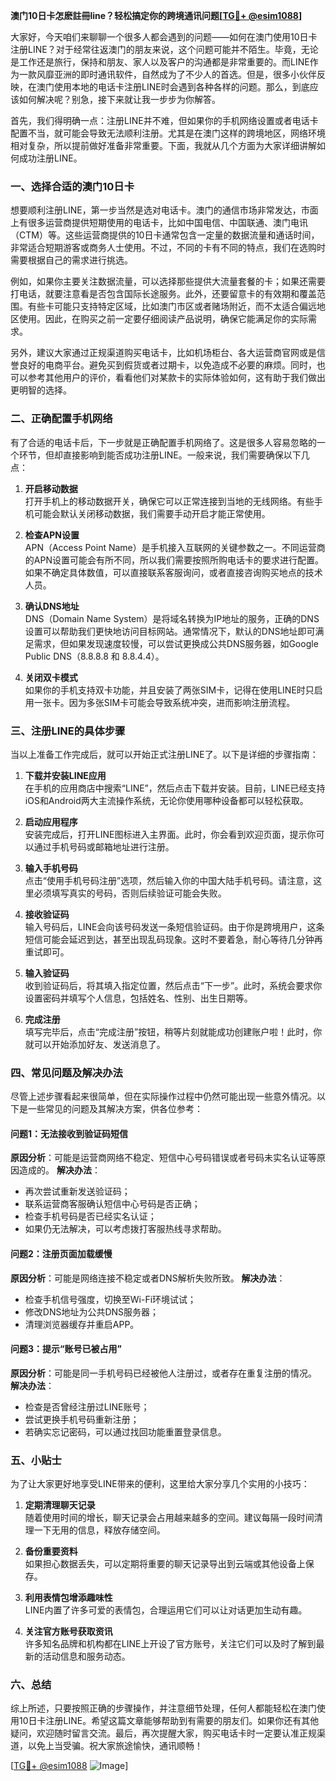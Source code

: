 **澳门10日卡怎麽註冊line？轻松搞定你的跨境通讯问题[[TG💪+ @esim1088](https://t.me/s/esim1088)]**

大家好，今天咱们来聊聊一个很多人都会遇到的问题——如何在澳门使用10日卡注册LINE？对于经常往返澳门的朋友来说，这个问题可能并不陌生。毕竟，无论是工作还是旅行，保持和朋友、家人以及客户的沟通都是非常重要的。而LINE作为一款风靡亚洲的即时通讯软件，自然成为了不少人的首选。但是，很多小伙伴反映，在澳门使用本地的电话卡注册LINE时会遇到各种各样的问题。那么，到底应该如何解决呢？别急，接下来就让我一步步为你解答。

首先，我们得明确一点：注册LINE并不难，但如果你的手机网络设置或者电话卡配置不当，就可能会导致无法顺利注册。尤其是在澳门这样的跨境地区，网络环境相对复杂，所以提前做好准备非常重要。下面，我就从几个方面为大家详细讲解如何成功注册LINE。

### 一、选择合适的澳门10日卡

想要顺利注册LINE，第一步当然是选对电话卡。澳门的通信市场非常发达，市面上有很多运营商提供短期使用的电话卡，比如中国电信、中国联通、澳门电讯（CTM）等。这些运营商提供的10日卡通常包含一定量的数据流量和通话时间，非常适合短期游客或商务人士使用。不过，不同的卡有不同的特点，我们在选购时需要根据自己的需求进行挑选。

例如，如果你主要关注数据流量，可以选择那些提供大流量套餐的卡；如果还需要打电话，就要注意看是否包含国际长途服务。此外，还要留意卡的有效期和覆盖范围。有些卡可能只支持特定区域，比如澳门市区或者赌场附近，而不太适合偏远地区使用。因此，在购买之前一定要仔细阅读产品说明，确保它能满足你的实际需求。

另外，建议大家通过正规渠道购买电话卡，比如机场柜台、各大运营商官网或是信誉良好的电商平台。避免买到假货或者过期卡，以免造成不必要的麻烦。同时，也可以参考其他用户的评价，看看他们对某款卡的实际体验如何，这有助于我们做出更明智的选择。

### 二、正确配置手机网络

有了合适的电话卡后，下一步就是正确配置手机网络了。这是很多人容易忽略的一个环节，但却直接影响到能否成功注册LINE。一般来说，我们需要确保以下几点：

1. **开启移动数据**  
   打开手机上的移动数据开关，确保它可以正常连接到当地的无线网络。有些手机可能会默认关闭移动数据，我们需要手动开启才能正常使用。

2. **检查APN设置**  
 APN（Access Point Name）是手机接入互联网的关键参数之一。不同运营商的APN设置可能会有所不同，所以我们需要按照所购电话卡的要求进行配置。如果不确定具体数值，可以直接联系客服询问，或者直接咨询购买地点的技术人员。

3. **确认DNS地址**  
 DNS（Domain Name System）是将域名转换为IP地址的服务，正确的DNS设置可以帮助我们更快地访问目标网站。通常情况下，默认的DNS地址即可满足需求，但如果发现速度较慢，可以尝试更换成公共DNS服务器，如Google Public DNS（8.8.8.8 和 8.8.4.4）。

4. **关闭双卡模式**  
 如果你的手机支持双卡功能，并且安装了两张SIM卡，记得在使用LINE时只启用一张卡。因为多张SIM卡可能会导致系统冲突，进而影响注册流程。

### 三、注册LINE的具体步骤

当以上准备工作完成后，就可以开始正式注册LINE了。以下是详细的步骤指南：

1. **下载并安装LINE应用**  
 在手机的应用商店中搜索“LINE”，然后点击下载并安装。目前，LINE已经支持iOS和Android两大主流操作系统，无论你使用哪种设备都可以轻松获取。

2. **启动应用程序**  
 安装完成后，打开LINE图标进入主界面。此时，你会看到欢迎页面，提示你可以通过手机号码或邮箱地址进行注册。

3. **输入手机号码**  
 点击“使用手机号码注册”选项，然后输入你的中国大陆手机号码。请注意，这里必须填写真实的号码，否则后续验证可能会失败。

4. **接收验证码**  
 输入号码后，LINE会向该号码发送一条短信验证码。由于你是跨境用户，这条短信可能会延迟到达，甚至出现乱码现象。这时不要着急，耐心等待几分钟再重试即可。

5. **输入验证码**  
 收到验证码后，将其填入指定位置，然后点击“下一步”。此时，系统会要求你设置密码并填写个人信息，包括姓名、性别、出生日期等。

6. **完成注册**  
 填写完毕后，点击“完成注册”按钮，稍等片刻就能成功创建账户啦！此时，你就可以开始添加好友、发送消息了。

### 四、常见问题及解决办法

尽管上述步骤看起来很简单，但在实际操作过程中仍然可能出现一些意外情况。以下是一些常见的问题及其解决方案，供各位参考：

#### 问题1：无法接收到验证码短信
**原因分析**：可能是运营商网络不稳定、短信中心号码错误或者号码未实名认证等原因造成的。
**解决办法**：
- 再次尝试重新发送验证码；
- 联系运营商客服确认短信中心号码是否正确；
- 检查手机号码是否已经实名认证；
- 如果仍无法解决，可以考虑拨打客服热线寻求帮助。

#### 问题2：注册页面加载缓慢
**原因分析**：可能是网络连接不稳定或者DNS解析失败所致。
**解决办法**：
- 检查手机信号强度，切换至Wi-Fi环境试试；
- 修改DNS地址为公共DNS服务器；
- 清理浏览器缓存并重启APP。

#### 问题3：提示“账号已被占用”
**原因分析**：可能是同一手机号码已经被他人注册过，或者存在重复注册的情况。
**解决办法**：
- 检查是否曾经注册过LINE账号；
- 尝试更换手机号码重新注册；
- 若确实忘记密码，可以通过找回功能重置登录信息。

### 五、小贴士

为了让大家更好地享受LINE带来的便利，这里给大家分享几个实用的小技巧：

1. **定期清理聊天记录**  
 随着使用时间的增长，聊天记录会占用越来越多的空间。建议每隔一段时间清理一下无用的信息，释放存储空间。

2. **备份重要资料**  
 如果担心数据丢失，可以定期将重要的聊天记录导出到云端或其他设备上保存。

3. **利用表情包增添趣味性**  
 LINE内置了许多可爱的表情包，合理运用它们可以让对话更加生动有趣。

4. **关注官方账号获取资讯**  
 许多知名品牌和机构都在LINE上开设了官方账号，关注它们可以及时了解到最新的活动信息和服务动态。

### 六、总结

综上所述，只要按照正确的步骤操作，并注意细节处理，任何人都能轻松在澳门使用10日卡注册LINE。希望这篇文章能够帮助到有需要的朋友们。如果你还有其他疑问，欢迎随时留言交流。最后，再次提醒大家，购买电话卡时一定要认准正规渠道，以免上当受骗。祝大家旅途愉快，通讯顺畅！

[[TG💪+ @esim1088](https://t.me/s/esim1088) ![Image](https://i.postimg.cc/4NQfJmqS/Snipaste-2025-05-13-00-14-12.png)]